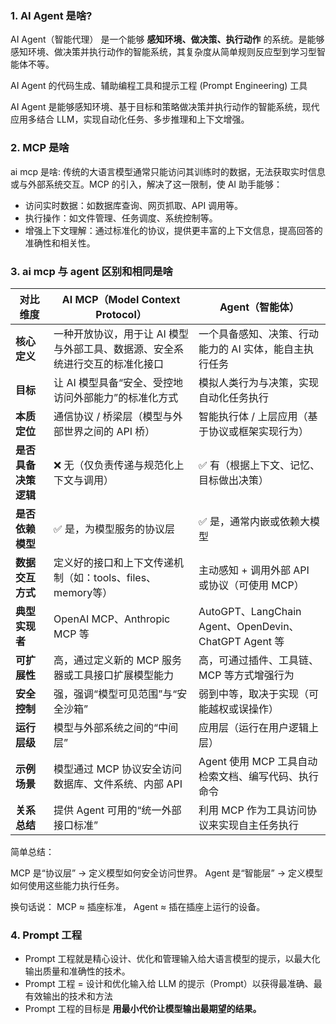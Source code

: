 ### 1. AI Agent  是啥?

<Collapse>

AI Agent（智能代理） 是一个能够 **感知环境、做决策、执行动作** 的系统。是能够感知环境、做决策并执行动作的智能系统，其复杂度从简单规则反应型到学习型智能体不等。
    
AI Agent 的代码生成、辅助编程工具和提示工程 (Prompt Engineering) 工具

AI Agent 是能够感知环境、基于目标和策略做决策并执行动作的智能系统，现代应用多结合 LLM，实现自动化任务、多步推理和上下文增强。

</Collapse>

### 2. MCP 是啥

<Collapse>

ai mcp 是啥: 
  传统的大语言模型通常只能访问其训练时的数据，无法获取实时信息或与外部系统交互。MCP 的引入，解决了这一限制，使 AI 助手能够：
  - 访问实时数据：如数据库查询、网页抓取、API 调用等。
  - 执行操作：如文件管理、任务调度、系统控制等。
  - 增强上下文理解：通过标准化的协议，提供更丰富的上下文信息，提高回答的准确性和相关性。

</Collapse>

### 3. ai mcp 与 agent 区别和相同是啥

<Collapse>



| 对比维度         | **AI MCP（Model Context Protocol）**       | **Agent（智能体）**                                    |
| ------------ | ---------------------------------------- | ------------------------------------------------- |
| **核心定义**     | 一种开放协议，用于让 AI 模型与外部工具、数据源、安全系统进行交互的标准化接口 | 一个具备感知、决策、行动能力的 AI 实体，能自主执行任务                     |
| **目标**       | 让 AI 模型具备“安全、受控地访问外部能力”的标准化方式            | 模拟人类行为与决策，实现自动化任务执行                               |
| **本质定位**     | 通信协议 / 桥梁层（模型与外部世界之间的 API 桥）             | 智能执行体 / 上层应用（基于协议或框架实现行为）                         |
| **是否具备决策逻辑** | ❌ 无（仅负责传递与规范化上下文与调用）                     | ✅ 有（根据上下文、记忆、目标做出决策）                              |
| **是否依赖模型**   | ✅ 是，为模型服务的协议层                            | ✅ 是，通常内嵌或依赖大模型                                    |
| **数据交互方式**   | 定义好的接口和上下文传递机制（如：tools、files、memory等）    | 主动感知 + 调用外部 API 或协议（可使用 MCP）                      |
| **典型实现者**    | OpenAI MCP、Anthropic MCP 等               | AutoGPT、LangChain Agent、OpenDevin、ChatGPT Agent 等 |
| **可扩展性**     | 高，通过定义新的 MCP 服务器或工具接口扩展模型能力              | 高，可通过插件、工具链、MCP 等方式增强行为                           |
| **安全控制**     | 强，强调“模型可见范围”与“安全沙箱”                      | 弱到中等，取决于实现（可能越权或误操作）                              |
| **运行层级**     | 模型与外部系统之间的“中间层”                          | 应用层（运行在用户逻辑上层）                                    |
| **示例场景**     | 模型通过 MCP 协议安全访问数据库、文件系统、内部 API           | Agent 使用 MCP 工具自动检索文档、编写代码、执行命令                   |
| **关系总结**     | 提供 Agent 可用的“统一外部接口标准”                   | 利用 MCP 作为工具访问协议来实现自主任务执行                          |


简单总结：

MCP 是“协议层” → 定义模型如何安全访问世界。
Agent 是“智能层” → 定义模型如何使用这些能力执行任务。

换句话说：
  MCP ≈ 插座标准，
  Agent ≈ 插在插座上运行的设备。

</Collapse>



### 4. Prompt 工程

<Collapse>

- Prompt 工程就是精心设计、优化和管理输入给大语言模型的提示，以最大化输出质量和准确性的技术。
- Prompt 工程 = 设计和优化输入给 LLM 的提示（Prompt）以获得最准确、最有效输出的技术和方法
- Prompt 工程的目标是 **用最小代价让模型输出最期望的结果。**

</Collapse>


